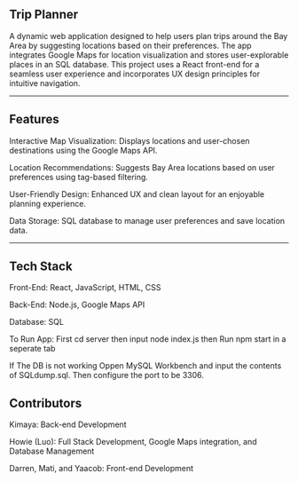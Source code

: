 Trip Planner
----
A dynamic web application designed to help users plan trips around the Bay Area by suggesting locations based on their preferences. The app integrates Google Maps for location visualization and stores user-explorable places in an SQL database. This project uses a React front-end for a seamless user experience and incorporates UX design principles for intuitive navigation.

----
Features
---

Interactive Map Visualization: Displays locations and user-chosen destinations using the Google Maps API.

Location Recommendations: Suggests Bay Area locations based on user preferences using tag-based filtering.

User-Friendly Design: Enhanced UX and clean layout for an enjoyable planning experience.

Data Storage: SQL database to manage user preferences and save location data.

---

Tech Stack
--

Front-End: React, JavaScript, HTML, CSS

Back-End: Node.js, Google Maps API

Database: SQL

To Run App: 
First cd server then input node index.js
then Run npm start in a seperate tab

If The DB is not working 
Oppen MySQL Workbench and input the contents of SQLdump.sql. Then configure the port to be 3306.


Contributors
-
Kimaya: Back-end Development

Howie (Luo): Full Stack Development, Google Maps integration, and Database Management

Darren, Mati, and Yaacob: Front-end Development
